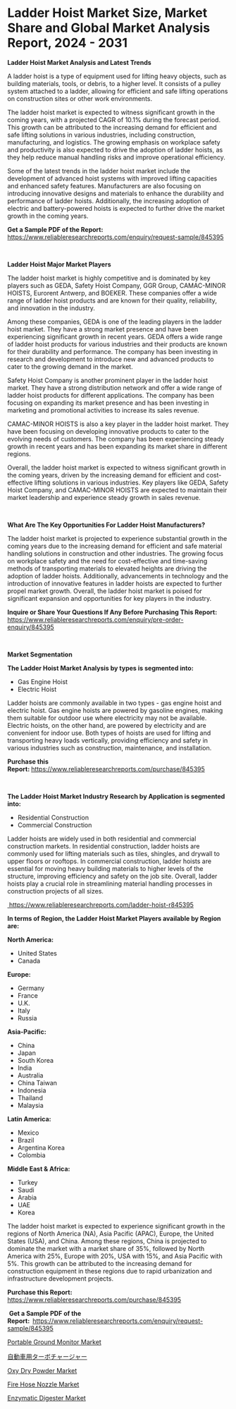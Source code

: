 <p><h1>Ladder Hoist Market Size, Market Share and Global Market Analysis Report, 2024 - 2031</h1></p><p><strong>Ladder Hoist Market Analysis and Latest Trends</strong></p>
<p><p>A ladder hoist is a type of equipment used for lifting heavy objects, such as building materials, tools, or debris, to a higher level. It consists of a pulley system attached to a ladder, allowing for efficient and safe lifting operations on construction sites or other work environments.</p><p>The ladder hoist market is expected to witness significant growth in the coming years, with a projected CAGR of 10.1% during the forecast period. This growth can be attributed to the increasing demand for efficient and safe lifting solutions in various industries, including construction, manufacturing, and logistics. The growing emphasis on workplace safety and productivity is also expected to drive the adoption of ladder hoists, as they help reduce manual handling risks and improve operational efficiency.</p><p>Some of the latest trends in the ladder hoist market include the development of advanced hoist systems with improved lifting capacities and enhanced safety features. Manufacturers are also focusing on introducing innovative designs and materials to enhance the durability and performance of ladder hoists. Additionally, the increasing adoption of electric and battery-powered hoists is expected to further drive the market growth in the coming years.</p></p>
<p><strong>Get a Sample PDF of the Report:&nbsp;</strong> <a href="https://www.reliableresearchreports.com/enquiry/request-sample/845395">https://www.reliableresearchreports.com/enquiry/request-sample/845395</a></p>
<p>&nbsp;</p>
<p><strong>Ladder Hoist Major Market Players</strong></p>
<p><p>The ladder hoist market is highly competitive and is dominated by key players such as GEDA, Safety Hoist Company, GGR Group, CAMAC-MINOR HOISTS, Eurorent Antwerp, and BOEKER. These companies offer a wide range of ladder hoist products and are known for their quality, reliability, and innovation in the industry.</p><p>Among these companies, GEDA is one of the leading players in the ladder hoist market. They have a strong market presence and have been experiencing significant growth in recent years. GEDA offers a wide range of ladder hoist products for various industries and their products are known for their durability and performance. The company has been investing in research and development to introduce new and advanced products to cater to the growing demand in the market.</p><p>Safety Hoist Company is another prominent player in the ladder hoist market. They have a strong distribution network and offer a wide range of ladder hoist products for different applications. The company has been focusing on expanding its market presence and has been investing in marketing and promotional activities to increase its sales revenue.</p><p>CAMAC-MINOR HOISTS is also a key player in the ladder hoist market. They have been focusing on developing innovative products to cater to the evolving needs of customers. The company has been experiencing steady growth in recent years and has been expanding its market share in different regions.</p><p>Overall, the ladder hoist market is expected to witness significant growth in the coming years, driven by the increasing demand for efficient and cost-effective lifting solutions in various industries. Key players like GEDA, Safety Hoist Company, and CAMAC-MINOR HOISTS are expected to maintain their market leadership and experience steady growth in sales revenue.</p></p>
<p>&nbsp;</p>
<p><strong>What Are The Key Opportunities For Ladder Hoist Manufacturers?</strong></p>
<p><p>The ladder hoist market is projected to experience substantial growth in the coming years due to the increasing demand for efficient and safe material handling solutions in construction and other industries. The growing focus on workplace safety and the need for cost-effective and time-saving methods of transporting materials to elevated heights are driving the adoption of ladder hoists. Additionally, advancements in technology and the introduction of innovative features in ladder hoists are expected to further propel market growth. Overall, the ladder hoist market is poised for significant expansion and opportunities for key players in the industry.</p></p>
<p><strong>Inquire or Share Your Questions If Any Before Purchasing This Report:</strong> <a href="https://www.reliableresearchreports.com/enquiry/pre-order-enquiry/845395">https://www.reliableresearchreports.com/enquiry/pre-order-enquiry/845395</a></p>
<p>&nbsp;</p>
<p><strong>Market Segmentation</strong></p>
<p><strong>The Ladder Hoist Market Analysis by types is segmented into:</strong></p>
<p><ul><li>Gas Engine Hoist</li><li>Electric Hoist</li></ul></p>
<p><p>Ladder hoists are commonly available in two types - gas engine hoist and electric hoist. Gas engine hoists are powered by gasoline engines, making them suitable for outdoor use where electricity may not be available. Electric hoists, on the other hand, are powered by electricity and are convenient for indoor use. Both types of hoists are used for lifting and transporting heavy loads vertically, providing efficiency and safety in various industries such as construction, maintenance, and installation.</p></p>
<p><strong>Purchase this Report:&nbsp;</strong><a href="https://www.reliableresearchreports.com/purchase/845395">https://www.reliableresearchreports.com/purchase/845395</a></p>
<p>&nbsp;</p>
<p><strong>The Ladder Hoist Market Industry Research by Application is segmented into:</strong></p>
<p><ul><li>Residential Construction</li><li>Commercial Construction</li></ul></p>
<p><p>Ladder hoists are widely used in both residential and commercial construction markets. In residential construction, ladder hoists are commonly used for lifting materials such as tiles, shingles, and drywall to upper floors or rooftops. In commercial construction, ladder hoists are essential for moving heavy building materials to higher levels of the structure, improving efficiency and safety on the job site. Overall, ladder hoists play a crucial role in streamlining material handling processes in construction projects of all sizes.</p></p>
<p><a href="https://www.reliableresearchreports.com/ladder-hoist-r845395">&nbsp;https://www.reliableresearchreports.com/ladder-hoist-r845395</a></p>
<p><strong>In terms of Region, the Ladder Hoist Market Players available by Region are:</strong></p>
<p>
    <p> <strong> North America: </strong>
        <ul>
            <li>United States</li>
            <li>Canada</li>
        </ul>
        </p> 
    <p> <strong> Europe: </strong>
        <ul>
            <li>Germany</li>
            <li>France</li>
            <li>U.K.</li>
            <li>Italy</li>
            <li>Russia</li>
        </ul>
        </p> 
    <p> <strong> Asia-Pacific: </strong>
        <ul>
            <li>China</li>
            <li>Japan</li>
            <li>South Korea</li>
            <li>India</li>
            <li>Australia</li>
            <li>China Taiwan</li>
            <li>Indonesia</li>
            <li>Thailand</li>
            <li>Malaysia</li>
        </ul>
        </p> 
    <p> <strong> Latin America: </strong>
        <ul>
            <li>Mexico</li>
            <li>Brazil</li>
            <li>Argentina Korea</li>
            <li>Colombia</li>
        </ul>
        </p> 
    <p> <strong> Middle East & Africa: </strong>
        <ul>
            <li>Turkey</li>
            <li>Saudi</li>
            <li>Arabia</li>
            <li>UAE</li>
            <li>Korea</li>
        </ul>
    </p>
    </p>
<p><p>The ladder hoist market is expected to experience significant growth in the regions of North America (NA), Asia Pacific (APAC), Europe, the United States (USA), and China. Among these regions, China is projected to dominate the market with a market share of 35%, followed by North America with 25%, Europe with 20%, USA with 15%, and Asia Pacific with 5%. This growth can be attributed to the increasing demand for construction equipment in these regions due to rapid urbanization and infrastructure development projects.</p></p>
<p><strong>Purchase this Report: </strong><a href="https://www.reliableresearchreports.com/purchase/845395">https://www.reliableresearchreports.com/purchase/845395</a></p>
<p>&nbsp;<strong>Get a Sample PDF of the Report:&nbsp;&nbsp;</strong><a href="https://www.reliableresearchreports.com/enquiry/request-sample/845395">https://www.reliableresearchreports.com/enquiry/request-sample/845395</a></p>
<p><strong></strong></p>
<p><p><a href="https://github.com/juancolorado15/Market-Research-Report-List-2/blob/main/portable-ground-monitor-market.md">Portable Ground Monitor Market</a></p><p><a href="https://github.com/EmoryYundt1935/Market-Research-Report-List-1/blob/main/536473228927.md">自動車用ターボチャージャー</a></p><p><a href="https://issuu.com/reportprime-2/docs/oxy-dry-powder-market-size-2030.pptx">Oxy Dry Powder Market</a></p><p><a href="https://github.com/mahnoor2003/Market-Research-Report-List-4/blob/main/fire-hose-nozzle-market.md">Fire Hose Nozzle Market</a></p><p><a href="https://issuu.com/reportprime-2/docs/enzymatic-digester-market-size-2030.pptx">Enzymatic Digester Market</a></p></p>